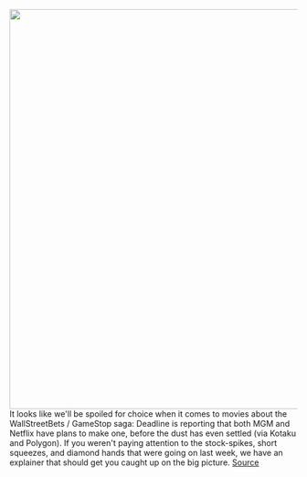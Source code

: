 <img src='https://cdn.vox-cdn.com/thumbor/7KpaghhiV0NG-9wJH6x853LO3Aw=/0x0:2040x1360/1200x800/filters:focal(857x517:1183x843)/cdn.vox-cdn.com/uploads/chorus_image/image/68754169/acastro_210128_1777_stonks_0001.0.jpg' width='700px' /><br/>
It looks like we'll be spoiled for choice when it comes to movies about the WallStreetBets / GameStop saga: Deadline is reporting that both MGM and Netflix have plans to make one, before the dust has even settled (via Kotaku and Polygon). If you weren't paying attention to the stock-spikes, short squeezes, and diamond hands that were going on last week, we have an explainer that should get you caught up on the big picture.
<a href='https://www.theverge.com/2021/2/1/22261036/wallstreet-bets-movie-adaptation-deals-netflix-mgm'> Source <a/>